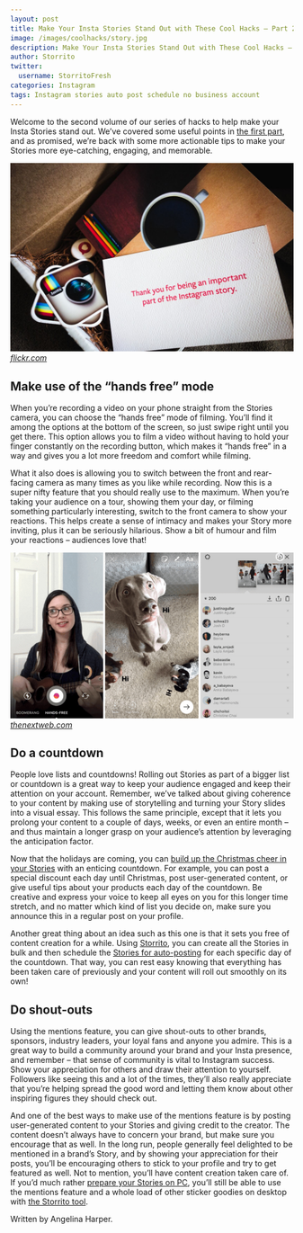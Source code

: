 ```yaml
---
layout: post
title: Make Your Insta Stories Stand Out with These Cool Hacks – Part 2
image: /images/coolhacks/story.jpg
description: Make Your Insta Stories Stand Out with These Cool Hacks – Part 2
author: Storrito
twitter:
  username: StorritoFresh
categories: Instagram
tags: Instagram stories auto post schedule no business account
---
```

Welcome to the second volume of our series of hacks to help make your Insta Stories stand out. We’ve covered some useful points in [the first part](https://blog.storrito.com/instagram/2018/11/30/Make-Your-Insta-Stories-Stand-Out-with-These-Cool-Hacks-Part-1.html), and as promised, we’re back with some more actionable tips to make your Stories more eye-catching, engaging, and memorable. 

![Storrito](/images/coolhacks/story.jpg "Instagram Story") *[flickr.com](https://www.flickr.com/photos/h4ck/14569024543/)* 

<!--more-->

## Make use of the “hands free” mode
When you’re recording a video on your phone straight from the Stories camera, you can choose the “hands free” mode of filming. You’ll find it among the options at the bottom of the screen, so just swipe right until you get there. This option allows you to film a video without having to hold your finger constantly on the recording button, which makes it “hands free” in a way and gives you a lot more freedom and comfort while filming. 

What it also does is allowing you to switch between the front and rear-facing camera as many times as you like while recording. Now this is a super nifty feature that you should really use to the maximum. When you’re taking your audience on a tour, showing them your day, or filming something particularly interesting, switch to the front camera to show your reactions. This helps create a sense of intimacy and makes your Story more inviting, plus it can be seriously hilarious. Show a bit of humour and film your reactions – audiences love that!

![Storrito](/images/coolhacks/handsfree.jpg "Instagram Story") *[thenextweb.com](https://thenextweb.com/apps/2016/12/20/instagram-now-stickers-hands-free-video/)* 


## Do a countdown
People love lists and countdowns! Rolling out Stories as part of a bigger list or countdown is a great way to keep your audience engaged and keep their attention on your account. Remember, we’ve talked about giving coherence to your content by making use of storytelling and turning your Story slides into a visual essay. This follows the same principle, except that it lets you prolong your content to a couple of days, weeks, or even an entire month – and thus maintain a longer grasp on your audience’s attention by leveraging the anticipation factor. 

Now that the holidays are coming, you can [build up the Christmas cheer in your Stories](https://blog.storrito.com/instagram/2018/12/06/4-tips-for-your-instagram-christmas-stories.html) with an enticing countdown. For example, you can post a special discount each day until Christmas, post user-generated content, or give useful tips about your products each day of the countdown. Be creative and express your voice to keep all eyes on you for this longer time stretch, and no matter which kind of list you decide on, make sure you announce this in a regular post on your profile. 

Another great thing about an idea such as this one is that it sets you free of content creation for a while. Using [Storrito](https://storrito.com/), you can create all the Stories in bulk and then schedule the [Stories for auto-posting](https://blog.storrito.com/instagram/2018/11/26/auto-post-to-your-instagram-story-no-business-account-required.html) for each specific day of the countdown. That way, you can rest easy knowing that everything has been taken care of previously and your content will roll out smoothly on its own! 

## Do shout-outs
Using the mentions feature, you can give shout-outs to other brands, sponsors, industry leaders, your loyal fans and anyone you admire. This is a great way to build a community around your brand and your Insta presence, and remember – that sense of community is vital to Instagram success. Show your appreciation for others and draw their attention to yourself. Followers like seeing this and a lot of the times, they’ll also really appreciate that you’re helping spread the good word and letting them know about other inspiring figures they should check out. 

And one of the best ways to make use of the mentions feature is by posting user-generated content to your Stories and giving credit to the creator. The content doesn’t always have to concern your brand, but make sure you encourage that as well. In the long run, people generally feel delighted to be mentioned in a brand’s Story, and by showing your appreciation for their posts, you’ll be encouraging others to stick to your profile and try to get featured as well. Not to mention, you’ll have content creation taken care of. If you’d much rather [prepare your Stories on PC](https://blog.storrito.com/instagram/2018/11/06/Prepare-Instagram-Story-on-a-PC.html), you’ll still be able to use the mentions feature and a whole load of other sticker goodies on desktop with [the Storrito tool](https://storrito.com/#features). 


Written by Angelina Harper.